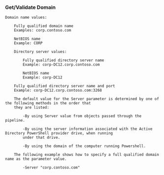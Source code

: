 ### Get/Validate Domain


    Domain name values:
        
        Fully qualified domain name
        Examples: corp.contoso.com
        
        NetBIOS name
        Example: CORP
        
        Directory server values:
        
            Fully qualified directory server name
            Example: corp-DC12.corp.contoso.com
        
            NetBIOS name
            Example: corp-DC12
        
        Fully qualified directory server name and port
        Example: corp-DC12.corp.contoso.com:3268
        
        The default value for the Server parameter is determined by one of the following methods in the order that 
        they are listed:
        
            -By using Server value from objects passed through the pipeline.
        
            -By using the server information associated with the Active Directory PowerShell provider drive, when running 
            under that drive.
        
            -By using the domain of the computer running Powershell.
        
        The following example shows how to specify a full qualified domain name as the parameter value.
        
            -Server "corp.contoso.com"